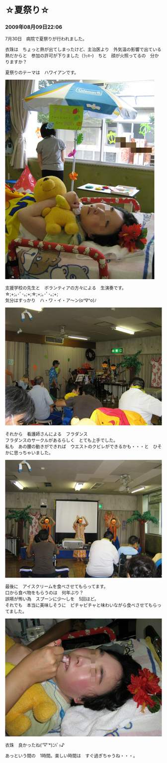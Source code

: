 # ☆夏祭り☆
### 2009年08月09日22:06

7月30日　病院で夏祭りが行われました。

衣珠は　ちょっと熱が出てしまったけど、主治医より　外気温の影響で出ている熱だからと　参加の許可が下りました（ﾗｯｷｰ)　ちと　顔が火照ってるの　分かりますか？

夏祭りのテーマは　ハワイアンです。

![](/blog/img/43eb5207.jpg)

支援学校の先生と　ボランティアの方々による　生演奏です。  
☆;+;｡･ﾟ･｡;+;☆;+;｡･ﾟ･｡;+;  
気分はすっかり　ハ・ワ・イ・ア～ン(o^∇^o)ﾉ

![](/blog/img/60a3fa91.jpg)

それから　看護師さんによる　フラダンス  
フラダンスのサークルがあるらしく　とても上手でした。  
私も　あの腰の動きができれば　ウエストのクビレができるかも・・・と　ひそかに思っちゃいました。

![](/blog/img/f2d8761d.jpg)

最後に　アイスクリームを食べさせてもらってます。  
口から食べ物をもらうのは　何年ぶり？  
誤嚥が怖い為　スプーンに少～しを　5回ほど。  
それでも　本当に美味しそうに　ピチャピチャと味わいながら食べさせてもらってました。

![](/blog/img/01c17592.jpg)

衣珠　良かったね('▽'*)ﾆﾊﾟｯ♪

あっという間の　1時間。楽しい時間は　すぐ過ぎちゃうね・・・。
